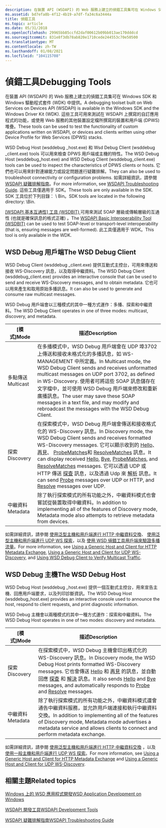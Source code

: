 ```yaml
---
description: 在裝置 API (WSDAPI) 的 Web 服務上建立的偵錯工具集可在 Windows SDK 和 Windows 驅動程式套件 (WDK) 中提供。
ms.assetid: bd7efa8b-4f12-4b19-a7df-fa34c6a3444a
title: 偵錯工具
ms.topic: article
ms.date: 05/31/2018
ms.openlocfilehash: 29965bb85ccfd2daf00612b09bb013ae170dddcd
ms.sourcegitcommit: 831e8f3db78ab820e1710cede244553c70e50500
ms.translationtype: MT
ms.contentlocale: zh-TW
ms.lasthandoff: 01/08/2021
ms.locfileid: "104115708"
---
```

# <a name="debugging-tools"></a><span data-ttu-id="590dd-103">偵錯工具</span><span class="sxs-lookup"><span data-stu-id="590dd-103">Debugging Tools</span></span>

<span data-ttu-id="590dd-104">在裝置 API (WSDAPI) 的 Web 服務上建立的偵錯工具集可在 Windows SDK 和 Windows 驅動程式套件 (WDK) 中提供。</span><span class="sxs-lookup"><span data-stu-id="590dd-104">A debugging toolset built on Web Services on Devices API (WSDAPI) is available in the Windows SDK and the Windows Driver Kit (WDK).</span></span> <span data-ttu-id="590dd-105">這些工具可用來測試在 WSDAPI 上撰寫的自訂應用程式的功能，或使用 Web 服務的其他裝置設定檔所撰寫的裝置和用戶端 (DPWS) 堆疊。</span><span class="sxs-lookup"><span data-stu-id="590dd-105">These tools can be used to test the functionality of custom applications written on WSDAPI, or devices and clients written using other Device Profile for Web Services (DPWS) stacks.</span></span>

<span data-ttu-id="590dd-106">WSD Debug Host (wsddebug \_host.exe) 和 Wsd Debug Client (wsddebug \_client.exe) tools 可以用來檢查 DPWS 用戶端或主機的特性。</span><span class="sxs-lookup"><span data-stu-id="590dd-106">The WSD Debug Host (wsddebug\_host.exe) and WSD Debug Client (wsddebug\_client.exe) tools can be used to inspect the characteristics of DPWS clients or hosts.</span></span> <span data-ttu-id="590dd-107">它們也可以用來針對連線能力或設定問題進行疑難排解。</span><span class="sxs-lookup"><span data-stu-id="590dd-107">They can also be used to troubleshoot connectivity or configuration problems.</span></span> <span data-ttu-id="590dd-108">如需詳細資訊，請參閱 [WSDAPI 疑難排解指南](wsdapi-troubleshooting-guide.md)。</span><span class="sxs-lookup"><span data-stu-id="590dd-108">For more information, see [WSDAPI Troubleshooting Guide](wsdapi-troubleshooting-guide.md).</span></span> <span data-ttu-id="590dd-109">這些工具僅適用于 SDK。</span><span class="sxs-lookup"><span data-stu-id="590dd-109">These tools are only available in the SDK.</span></span> <span data-ttu-id="590dd-110">SDK 工具位於下列目錄： <Windows SDK Install Folder> \\ Bin。</span><span class="sxs-lookup"><span data-stu-id="590dd-110">SDK tools are located in the following directory: <Windows SDK Install Folder>\\Bin.</span></span>

<span data-ttu-id="590dd-111">[ [WSDAPI 基本互通性] 工具 (WSDBIT) ](https://msdn.microsoft.com/library/cc264250.aspx) 可用來測試 SOAP 層級或傳輸層級的互通性 (也就是確保訊息的格式正確) 。</span><span class="sxs-lookup"><span data-stu-id="590dd-111">The [WSDAPI Basic Interoperability Tool (WSDBIT)](https://msdn.microsoft.com/library/cc264250.aspx) can be used to test SOAP-level or transport-level interoperability (that is, ensuring messages are well-formed).</span></span> <span data-ttu-id="590dd-112">此工具僅適用于 WDK。</span><span class="sxs-lookup"><span data-stu-id="590dd-112">This tool is only available in the WDK.</span></span>

## <a name="the-wsd-debug-client"></a><span data-ttu-id="590dd-113">WSD Debug 用戶端</span><span class="sxs-lookup"><span data-stu-id="590dd-113">The WSD Debug Client</span></span>

<span data-ttu-id="590dd-114">WSD Debug Client (wsddebug \_client.exe) 提供互動式主控台，可用來傳送和接收 WS-Discovery 訊息，以及取得中繼資料。</span><span class="sxs-lookup"><span data-stu-id="590dd-114">The WSD Debug Client (wsddebug\_client.exe) provides an interactive console that can be used to send and receive WS-Discovery messages, and to obtain metadata.</span></span> <span data-ttu-id="590dd-115">它也可以用來產生和取用原始多播訊息。</span><span class="sxs-lookup"><span data-stu-id="590dd-115">It can also be used to generate and consume raw multicast messages.</span></span>

<span data-ttu-id="590dd-116">WSD Debug 用戶端會以三種模式的其中一種方式運作：多播、探索和中繼資料。</span><span class="sxs-lookup"><span data-stu-id="590dd-116">The WSD Debug Client operates in one of three modes: multicast, discovery, and metadata.</span></span>



| <span data-ttu-id="590dd-117">[模式]</span><span class="sxs-lookup"><span data-stu-id="590dd-117">Mode</span></span>      | <span data-ttu-id="590dd-118">描述</span><span class="sxs-lookup"><span data-stu-id="590dd-118">Description</span></span>                                                                                                                                                                                                                                                                                                                                                                                          |
|-----------|------------------------------------------------------------------------------------------------------------------------------------------------------------------------------------------------------------------------------------------------------------------------------------------------------------------------------------------------------------------------------------------------------|
| <span data-ttu-id="590dd-119">多點傳送</span><span class="sxs-lookup"><span data-stu-id="590dd-119">Multicast</span></span> | <span data-ttu-id="590dd-120">在多播模式中，WSD Debug 用戶端會在 UDP 埠3702上傳送和接收未格式化的多播訊息，如 WS-MANAGEMENT 中所定義。</span><span class="sxs-lookup"><span data-stu-id="590dd-120">In Multicast mode, the WSD Debug Client sends and receives unformatted multicast messages on UDP port 3702, as defined in WS-Discovery.</span></span> <span data-ttu-id="590dd-121">使用者可將這些 SOAP 訊息儲存在文字檔中，並可使用 WSD Debug 用戶端來修改和重新廣播訊息。</span><span class="sxs-lookup"><span data-stu-id="590dd-121">The user may save these SOAP messages in a text file, and may modify and rebroadcast the messages with the WSD Debug Client.</span></span>                                                                                                                                 |
| <span data-ttu-id="590dd-122">探索</span><span class="sxs-lookup"><span data-stu-id="590dd-122">Discovery</span></span> | <span data-ttu-id="590dd-123">在探索模式中，WSD Debug 用戶端會傳送和接收格式化的 WS-Discovery 訊息。</span><span class="sxs-lookup"><span data-stu-id="590dd-123">In Discovery mode, the WSD Debug Client sends and receives formatted WS-Discovery messages.</span></span> <span data-ttu-id="590dd-124">它可以顯示收到的 [Hello](hello-message.md)、 [再見](bye-message.md)、 [ProbeMatches](probematches-message.md)和 [ResolveMatches](resolvematches-message.md) 訊息。</span><span class="sxs-lookup"><span data-stu-id="590dd-124">It can display received [Hello](hello-message.md), [Bye](bye-message.md), [ProbeMatches](probematches-message.md), and [ResolveMatches](resolvematches-message.md) messages.</span></span> <span data-ttu-id="590dd-125">它可以透過 UDP 或 HTTP 傳送 [探查](probe-message.md) 訊息，以及透過 Udp 來 [解析](resolve-message.md) 訊息。</span><span class="sxs-lookup"><span data-stu-id="590dd-125">It can send [Probe](probe-message.md) messages over UDP or HTTP, and [Resolve](resolve-message.md) messages over UDP.</span></span> |
| <span data-ttu-id="590dd-126">中繼資料</span><span class="sxs-lookup"><span data-stu-id="590dd-126">Metadata</span></span>  | <span data-ttu-id="590dd-127">除了執行探索模式的所有功能之外，中繼資料模式也會嘗試從裝置取得中繼資料。</span><span class="sxs-lookup"><span data-stu-id="590dd-127">In addition to implementing all of the features of Discovery mode, Metadata mode also attempts to retrieve metadata from devices.</span></span>                                                                                                                                                                                                                                                                    |



 

<span data-ttu-id="590dd-128">如需詳細資訊，請參閱 [使用泛型主機和用戶端進行 HTTP 中繼資料交換](using-a-generic-host-and-client-for-http-metadata-exchange.md)、 [使用泛型主機和用戶端進行 UDP WS 探索](using-a-generic-host-and-client-for-udp-ws-discovery.md)，以及 [使用 WSD 偵錯工具用戶端來驗證多播流量](using-wsddebug-client-to-verify-multicast-traffic.md)。</span><span class="sxs-lookup"><span data-stu-id="590dd-128">For more information, see [Using a Generic Host and Client for HTTP Metadata Exchange](using-a-generic-host-and-client-for-http-metadata-exchange.md), [Using a Generic Host and Client for UDP WS-Discovery](using-a-generic-host-and-client-for-udp-ws-discovery.md), and [Using WSD Debug Client to Verify Multicast Traffic](using-wsddebug-client-to-verify-multicast-traffic.md).</span></span>

## <a name="the-wsd-debug-host"></a><span data-ttu-id="590dd-129">WSD Debug 主機</span><span class="sxs-lookup"><span data-stu-id="590dd-129">The WSD Debug Host</span></span>

<span data-ttu-id="590dd-130">WSD Debug Host (wsddebug \_host.exe) 提供一個互動式主控台，用來宣告主機、回應用戶端要求，以及列印診斷資訊。</span><span class="sxs-lookup"><span data-stu-id="590dd-130">The WSD Debug Host (wsddebug\_host.exe) provides an interactive console used to announce the host, respond to client requests, and print diagnostic information.</span></span>

<span data-ttu-id="590dd-131">WSD Debug 主機會以兩種模式的其中一種方式運作：探索和中繼資料。</span><span class="sxs-lookup"><span data-stu-id="590dd-131">The WSD Debug Host operates in one of two modes: discovery and metadata.</span></span>



| <span data-ttu-id="590dd-132">[模式]</span><span class="sxs-lookup"><span data-stu-id="590dd-132">Mode</span></span>      | <span data-ttu-id="590dd-133">描述</span><span class="sxs-lookup"><span data-stu-id="590dd-133">Description</span></span>                                                                                                                                                                                                                                                       |
|-----------|-------------------------------------------------------------------------------------------------------------------------------------------------------------------------------------------------------------------------------------------------------------------|
| <span data-ttu-id="590dd-134">探索</span><span class="sxs-lookup"><span data-stu-id="590dd-134">Discovery</span></span> | <span data-ttu-id="590dd-135">在探索模式中，WSD Debug 主機會印出格式化的 WS-Discovery 訊息。</span><span class="sxs-lookup"><span data-stu-id="590dd-135">In Discovery mode, the WSD Debug Host prints formatted WS-Discovery messages.</span></span> <span data-ttu-id="590dd-136">它也會傳送 [Hello](hello-message.md) 和 [再見](bye-message.md) 的訊息，並自動回應 [探查](probe-message.md) 和 [解決](resolve-message.md) 訊息。</span><span class="sxs-lookup"><span data-stu-id="590dd-136">It also sends [Hello](hello-message.md) and [Bye](bye-message.md) messages, and automatically responds to [Probe](probe-message.md) and [Resolve](resolve-message.md) messages.</span></span> |
| <span data-ttu-id="590dd-137">中繼資料</span><span class="sxs-lookup"><span data-stu-id="590dd-137">Metadata</span></span>  | <span data-ttu-id="590dd-138">除了執行探索模式的所有功能之外，中繼資料模式還會通告中繼資料服務，並允許用戶端連接和執行中繼資料交換。</span><span class="sxs-lookup"><span data-stu-id="590dd-138">In addition to implementing all of the features of Discovery mode, Metadata mode advertises a metadata service and allows clients to connect and perform metadata exchange.</span></span>                                                                                       |



 

<span data-ttu-id="590dd-139">如需詳細資訊，請參閱 [使用泛型主機和用戶端進行 HTTP 中繼資料交換](using-a-generic-host-and-client-for-http-metadata-exchange.md) ，以及 [使用一般主機和用戶端進行 UDP WS 探索](using-a-generic-host-and-client-for-udp-ws-discovery.md)。</span><span class="sxs-lookup"><span data-stu-id="590dd-139">For more information, see [Using a Generic Host and Client for HTTP Metadata Exchange](using-a-generic-host-and-client-for-http-metadata-exchange.md) and [Using a Generic Host and Client for UDP WS-Discovery](using-a-generic-host-and-client-for-udp-ws-discovery.md).</span></span>

## <a name="related-topics"></a><span data-ttu-id="590dd-140">相關主題</span><span class="sxs-lookup"><span data-stu-id="590dd-140">Related topics</span></span>

<dl> <dt>

[<span data-ttu-id="590dd-141">Windows 上的 WSD 應用程式開發</span><span class="sxs-lookup"><span data-stu-id="590dd-141">WSD Application Development on Windows</span></span>](wsd-application-development-on-windows.md)
</dt> <dt>

[<span data-ttu-id="590dd-142">WSDAPI 開發工具</span><span class="sxs-lookup"><span data-stu-id="590dd-142">WSDAPI Development Tools</span></span>](wsdapi-development-tools.md)
</dt> <dt>

[<span data-ttu-id="590dd-143">WSDAPI 疑難排解指南</span><span class="sxs-lookup"><span data-stu-id="590dd-143">WSDAPI Troubleshooting Guide</span></span>](wsdapi-troubleshooting-guide.md)
</dt> </dl>

 

 



